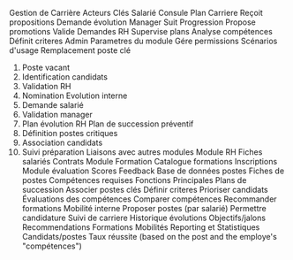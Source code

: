 Gestion de Carrière
Acteurs Clés
Salarié
Consule Plan Carriere
Reçoit propositions
Demande évolution
Manager
Suit Progression
Propose promotions
Valide Demandes
RH
Supervise plans
Analyse compétences
Définit criteres
Admin
Parametres du module
Gére permissions
Scénarios d'usage
Remplacement poste clé
1. Poste vacant
2. Identification candidats
3. Validation RH
4. Nomination
Evolution interne
1. Demande salarié
2. Validation manager
3. Plan évolution RH
Plan de succession préventif
1. Définition postes critiques
2. Association candidats
3. Suivi préparation
Liaisons avec autres modules
Module RH
Fiches salariés
Contrats
Module Formation
Catalogue formations
Inscriptions
Module évaluation
Scores
Feedback
Base de données postes
Fiches de postes
Compétences requises
Fonctions Principales
Plans de succession
Associer postes clés
Définir criteres
Prioriser candidats
Évaluations des compétences
Comparer compétences
Recommander formations
Mobilité interne
Proposer postes (par salarié)
Permettre candidature
Suivi de carriere
Historique évolutions
Objectifs/jalons
Recommendations
Formations
Mobilités
Reporting et Statistiques
Candidats/postes
Taux réussite (based on the post and the employe's "compétences")